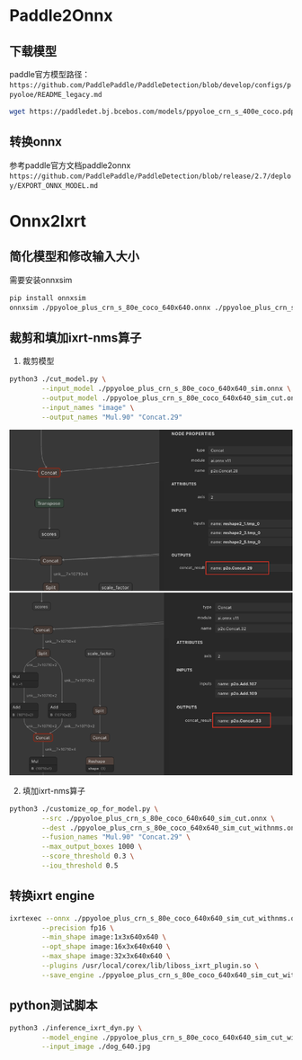 # Paddle2Onnx
## 下载模型

paddle官方模型路径：`https://github.com/PaddlePaddle/PaddleDetection/blob/develop/configs/ppyoloe/README_legacy.md`
```bash
wget https://paddledet.bj.bcebos.com/models/ppyoloe_crn_s_400e_coco.pdparams
```

## 转换onnx

参考paddle官方文档paddle2onnx `https://github.com/PaddlePaddle/PaddleDetection/blob/release/2.7/deploy/EXPORT_ONNX_MODEL.md`

# Onnx2Ixrt

## 简化模型和修改输入大小

需要安装onnxsim
```bash
pip install onnxsim
onnxsim ./ppyoloe_plus_crn_s_80e_coco_640x640.onnx ./ppyoloe_plus_crn_s_80e_coco_640x640_sim.onnx --overwrite-input-shape "image:-1,3,640,640"
```

## 裁剪和填加ixrt-nms算子

1. 裁剪模型
```bash
python3 ./cut_model.py \
        --input_model ./ppyoloe_plus_crn_s_80e_coco_640x640_sim.onnx \
        --output_model ./ppyoloe_plus_crn_s_80e_coco_640x640_sim_cut.onnx  \
        --input_names "image" \
        --output_names "Mul.90" "Concat.29"

```
![box](./box.png)
![score](./score.png)

2. 填加ixrt-nms算子

```bash
python3 ./customize_op_for_model.py \
        --src ./ppyoloe_plus_crn_s_80e_coco_640x640_sim_cut.onnx \
        --dest ./ppyoloe_plus_crn_s_80e_coco_640x640_sim_cut_withnms.onnx \
        --fusion_names "Mul.90" "Concat.29" \
        --max_output_boxes 1000 \
        --score_threshold 0.3 \
        --iou_threshold 0.5
```

## 转换ixrt engine
```bash
ixrtexec --onnx ./ppyoloe_plus_crn_s_80e_coco_640x640_sim_cut_withnms.onnx \
        --precision fp16 \
        --min_shape image:1x3x640x640 \
        --opt_shape image:16x3x640x640 \
        --max_shape image:32x3x640x640 \
        --plugins /usr/local/corex/lib/liboss_ixrt_plugin.so \
        --save_engine ./ppyoloe_plus_crn_s_80e_coco_640x640_sim_cut_withnms.engine 
```

## python测试脚本
```bash
python3 ./inference_ixrt_dyn.py \
        --model_engine ./ppyoloe_plus_crn_s_80e_coco_640x640_sim_cut_withnms.engine \
        --input_image ./dog_640.jpg
```